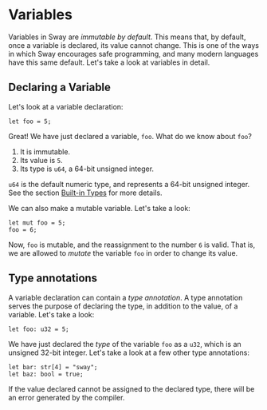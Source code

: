 # Variables

Variables in Sway are _immutable by default_. This means that, by default, once a variable is declared, its value cannot change. This is one of the ways in which Sway encourages safe programming, and many modern languages have this same default. Let's take a look at variables in detail.

## Declaring a Variable

Let's look at a variable declaration:

```sway
let foo = 5;
```

Great! We have just declared a variable, `foo`. What do we know about `foo`?

1. It is immutable.
1. Its value is `5`.
1. Its type is `u64`, a 64-bit unsigned integer.

`u64` is the default numeric type, and represents a 64-bit unsigned integer. See the section [Built-in Types](./built_in_types.md) for more details.

We can also make a mutable variable. Let's take a look:

```sway
let mut foo = 5;
foo = 6;
```

Now, `foo` is mutable, and the reassignment to the number `6` is valid. That is, we are allowed to _mutate_ the variable `foo` in order to change its value.

## Type annotations

A variable declaration can contain a _type annotation_. A type annotation serves the purpose of declaring the type, in addition to the value, of a variable. Let's take a look:

```sway
let foo: u32 = 5;
```

We have just declared the _type_ of the variable `foo` as a `u32`, which is an unsigned 32-bit integer. Let's take a look at a few other type annotations:

```sway
let bar: str[4] = "sway";
let baz: bool = true;
```

If the value declared cannot be assigned to the declared type, there will be an error generated by the compiler.
